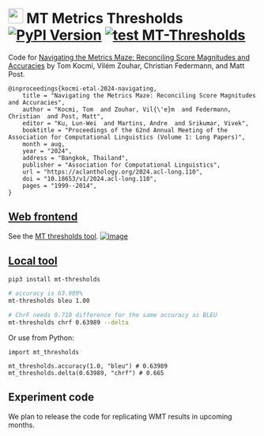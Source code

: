 # <img src="https://github.com/kocmitom/MT-Thresholds/raw/main/web-tool/public/favicon.ico" height="30pt"> MT Metrics Thresholds &nbsp;&nbsp;&nbsp; [![PyPI Version](https://img.shields.io/pypi/v/mt-thresholds)](https://pypi.org/project/mt-thresholds/) [![test MT-Thresholds](https://github.com/kocmitom/MT-Thresholds/actions/workflows/test.yml/badge.svg)](https://github.com/kocmitom/MT-Thresholds/actions/workflows/test.yml)

Code for [Navigating the Metrics Maze: Reconciling Score Magnitudes and Accuracies](https://arxiv.org/pdf/2401.06760.pdf) by Tom Kocmi, Vilém Zouhar, Christian Federmann, and Matt Post.
```
@inproceedings{kocmi-etal-2024-navigating,
    title = "Navigating the Metrics Maze: Reconciling Score Magnitudes and Accuracies",
    author = "Kocmi, Tom  and Zouhar, Vil{\'e}m  and Federmann, Christian  and Post, Matt",
    editor = "Ku, Lun-Wei  and Martins, Andre  and Srikumar, Vivek",
    booktitle = "Proceedings of the 62nd Annual Meeting of the Association for Computational Linguistics (Volume 1: Long Papers)",
    month = aug,
    year = "2024",
    address = "Bangkok, Thailand",
    publisher = "Association for Computational Linguistics",
    url = "https://aclanthology.org/2024.acl-long.110",
    doi = "10.18653/v1/2024.acl-long.110",
    pages = "1999--2014",
}

```

## [Web frontend](https://kocmitom.github.io/MT-Thresholds/)

See the [MT thresholds tool](https://kocmitom.github.io/MT-Thresholds/).
[![image](https://github.com/kocmitom/MT-Thresholds/assets/7661193/9146b993-554a-4aba-a93a-769d8799dce2)](https://kocmitom.github.io/MT-Thresholds/)


## [Local tool](https://pypi.org/project/mt-thresholds/)

```bash
pip3 install mt-thresholds

# accuracy is 63.989%
mt-thresholds bleu 1.00

# ChrF needs 0.710 difference for the same accuracy as BLEU
mt-thresholds chrf 0.63989 --delta
```

Or use from Python:
```python3
import mt_thresholds

mt_thresholds.accuracy(1.0, "bleu") # 0.63989
mt_thresholds.delta(0.63989, "chrf") # 0.665
```
## Experiment code

We plan to release the code for replicating WMT results in upcoming months.
